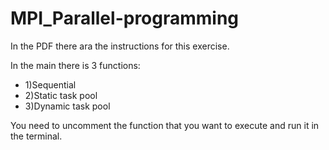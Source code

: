 # MPI_Parallel-programming
In the PDF there ara the instructions for this exercise.

In the main there is 3 functions:
- 1)Sequential
- 2)Static task pool
- 3)Dynamic task pool

You need to uncomment the function that you want to execute and run it in the terminal.
